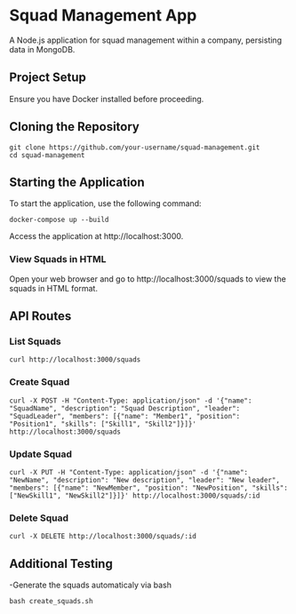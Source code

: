 # Squad Management App

A Node.js application for squad management within a company, persisting data in MongoDB.

## Project Setup

Ensure you have Docker installed before proceeding.

## Cloning the Repository

```
git clone https://github.com/your-username/squad-management.git
cd squad-management
```

## Starting the Application

To start the application, use the following command:
```
docker-compose up --build
```
Access the application at http://localhost:3000.


### View Squads in HTML

Open your web browser and go to http://localhost:3000/squads to view the squads in HTML format.

## API Routes

### List Squads
```
curl http://localhost:3000/squads
```
### Create Squad
```
curl -X POST -H "Content-Type: application/json" -d '{"name": "SquadName", "description": "Squad Description", "leader": "SquadLeader", "members": [{"name": "Member1", "position": "Position1", "skills": ["Skill1", "Skill2"]}]}' http://localhost:3000/squads

```
### Update Squad
```
curl -X PUT -H "Content-Type: application/json" -d '{"name": "NewName", "description": "New description", "leader": "New leader", "members": [{"name": "NewMember", "position": "NewPosition", "skills": ["NewSkill1", "NewSkill2"]}]}' http://localhost:3000/squads/:id

```

### Delete Squad

```
curl -X DELETE http://localhost:3000/squads/:id
```

## Additional Testing
-Generate the squads automaticaly via bash
```
bash create_squads.sh
```